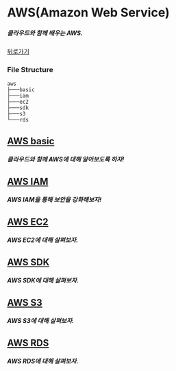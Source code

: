 # AWS(Amazon Web Service)  

##### 클라우드와 함께 배우는 AWS.

[뒤로가기](/README.md)

### File Structure

```
aws
├───basic
├───iam
├───ec2
├───sdk
├───s3
└───rds
```

## [AWS basic](/aws/basic/README.md)

##### 클라우드와 함께 AWS에 대해 알아보도록 하자!  

## [AWS IAM](/aws/iam/README.md)

##### AWS IAM을 통해 보안을 강화해보자!  

## [AWS EC2](/aws/ec2/README.md)

##### AWS EC2에 대해 살펴보자.  

## [AWS SDK](/aws/sdk/README.md)

##### AWS SDK에 대해 살펴보자.  

## [AWS S3](/aws/rds/README.md)

##### AWS S3에 대해 살펴보자.  

## [AWS RDS](/aws/rds/README.md)

##### AWS RDS에 대해 살펴보자.  

